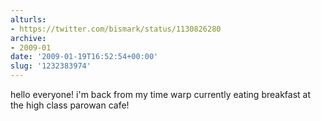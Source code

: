 ```yaml
---
alturls:
- https://twitter.com/bismark/status/1130826280
archive:
- 2009-01
date: '2009-01-19T16:52:54+00:00'
slug: '1232383974'
---
```


hello everyone! i'm back from my time warp currently eating breakfast at the high class parowan cafe!

